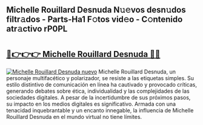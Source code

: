 ## Michelle Rouillard Desnuda N𝚞𝚎vos desn𝚞dos filtr𝚊dos - Parts-Ha1 F𝚘tos vid𝚎o - C𝚘ntenido atr𝚊ctivo rP0PL

# <h2><a href="http://mbbgvm.tromn.icu/?c=Michelle+Rouillard+Desnuda">🔗👉👉👉 Michelle Rouillard Desnuda 🔗🔗</a></h2>

[![Michelle Rouillard Desnuda nuevo](https://i.imgur.com/pEAQMta.gif)](http://mbbgvm.tromn.icu/?c=Michelle+Rouillard+Desnuda)
Michelle Rouillard Desnuda, un personaje multifacético y polarizador, se resiste a las etiquetas simples. Su estilo distintivo de comunicación en línea ha cautivado y provocado críticas, generando debates sobre ética, individualidad y las complejidades de las sociedades digitales. A pesar de la incertidumbre de sus próximos pasos, su impacto en los medios digitales es significativo. Armada con una tenacidad inquebrantable y un encanto innegable, la influencia de Michelle Rouillard Desnuda en el mundo virtual no tiene límites.
